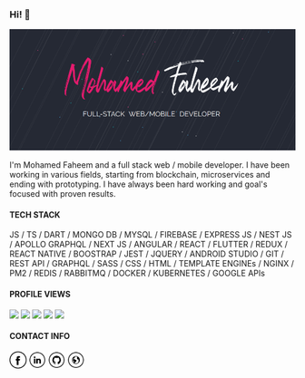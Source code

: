 ### Hi! 👋

<img src="https://github.com/ASMohamedFaheemAnver/ASMohamedFaheemAnver/blob/master/banner.png" alt="Banner">

I'm Mohamed Faheem and a full stack web / mobile developer.
I have been working in various fields, starting from blockchain, microservices and ending with prototyping.
I have always been hard working and goal's focused with proven results.

#### TECH STACK

JS / TS / DART / MONGO DB / MYSQL / FIREBASE / EXPRESS JS / NEST JS / APOLLO GRAPHQL / NEXT JS / ANGULAR / REACT / FLUTTER / REDUX / REACT NATIVE / BOOSTRAP / JEST / JQUERY / ANDROID STUDIO / GIT / REST API / GRAPHQL / SASS / CSS / HTML / TEMPLATE ENGINEs / NGINX / PM2 / REDIS / RABBITMQ / DOCKER / KUBERNETES / GOOGLE APIs

#### PROFILE VIEWS

<!-- ![](http://localhost:3000/views/increase)
![Profile views per day](http://localhost:3000/views/day)
![Profile views per month](http://localhost:3000/views/month)
![Profile views per year](http://localhost:3000/views/year)
![Profile views per total](http://localhost:3000/views/total) -->

![](https://freedom-github-view-counter.as.r.appspot.com/views/day)
![](https://freedom-github-view-counter.as.r.appspot.com/views/month)
![](https://freedom-github-view-counter.as.r.appspot.com/views/year)
![](https://freedom-github-view-counter.as.r.appspot.com/views/total)
![](https://freedom-github-view-counter.as.r.appspot.com/views/record)

#### CONTACT INFO

<a href="https://www.facebook.com/jstr.faheemanver/" target="_blank"><img src="https://raw.githubusercontent.com/asmohamedfaheemanver/asmohamedfaheemanver/master/fb.png" alt="Facebook" width="30"></a>
<a href="https://www.linkedin.com/in/coderfaheem/" target="_blank"><img src="https://raw.githubusercontent.com/asmohamedfaheemanver/asmohamedfaheemanver/master/in.png" alt="LinkedIn" width="30"></a>
<a href="https://github.com/asmohamedfaheemanver" target="_blank"><img src="https://raw.githubusercontent.com/asmohamedfaheemanver/asmohamedfaheemanver/master/git.png" alt="GitHub" width="30"></a>
<a href="https://mohamedfaheem.netlify.app/" target="_blank"><img src="https://raw.githubusercontent.com/asmohamedfaheemanver/asmohamedfaheemanver/master/www.png" alt="Website" width="30"></a>
